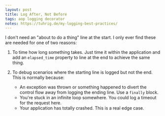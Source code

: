 ```yaml
---
layout: post
title: Log After, Not Before
tags: aop logging decorator
notes: https://tuhrig.de/my-logging-best-practices/
---
```


I don't need an "about to do a thing" line at the start. I only ever find these are needed for one of two reasons:

1. To time how long something takes. Just time it within the application and add an `elapsed_time` property to line at the end to achieve the same thing.

2. To debug scenarios where the starting line is logged but not the end. This is normally because:
    - An exception was thrown or something happened to divert the control flow away from logging the ending line. Use a `finally` block.
    - You're stuck in an infinite loop somewhere. You could log a timeout for the request here.
    - Your application has totally crashed. This is a real edge case.